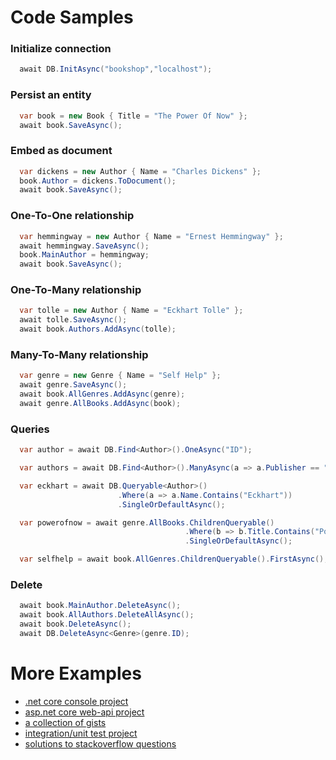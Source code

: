 # Code Samples
### Initialize connection
```csharp
  await DB.InitAsync("bookshop","localhost");
```
### Persist an entity
```csharp
  var book = new Book { Title = "The Power Of Now" };
  await book.SaveAsync();
```
### Embed as document
```csharp
  var dickens = new Author { Name = "Charles Dickens" };
  book.Author = dickens.ToDocument();
  await book.SaveAsync();
```
### One-To-One relationship
```csharp
  var hemmingway = new Author { Name = "Ernest Hemmingway" };
  await hemmingway.SaveAsync();
  book.MainAuthor = hemmingway;
  await book.SaveAsync();
```
### One-To-Many relationship
```csharp
  var tolle = new Author { Name = "Eckhart Tolle" };
  await tolle.SaveAsync();
  await book.Authors.AddAsync(tolle);
```
### Many-To-Many relationship
```csharp
  var genre = new Genre { Name = "Self Help" };
  await genre.SaveAsync();
  await book.AllGenres.AddAsync(genre);
  await genre.AllBooks.AddAsync(book);
```        
### Queries
```csharp
  var author = await DB.Find<Author>().OneAsync("ID");

  var authors = await DB.Find<Author>().ManyAsync(a => a.Publisher == "Harper Collins");

  var eckhart = await DB.Queryable<Author>()
                        .Where(a => a.Name.Contains("Eckhart"))
                        .SingleOrDefaultAsync();

  var powerofnow = await genre.AllBooks.ChildrenQueryable()
                                       .Where(b => b.Title.Contains("Power"))
                                       .SingleOrDefaultAsync();

  var selfhelp = await book.AllGenres.ChildrenQueryable().FirstAsync();
```
### Delete
```csharp
  await book.MainAuthor.DeleteAsync();
  await book.AllAuthors.DeleteAllAsync();
  await book.DeleteAsync();
  await DB.DeleteAsync<Genre>(genre.ID);
```
# More Examples
- [.net core console project](https://github.com/dj-nitehawk/MongoDB.Entities/blob/master/Examples)
- [asp.net core web-api project](https://github.com/dj-nitehawk/MongoWebApiStarter)
- [a collection of gists](https://gist.github.com/dj-nitehawk)
- [integration/unit test project](https://github.com/dj-nitehawk/MongoDB.Entities/tree/master/Tests)
- [solutions to stackoverflow questions](https://stackoverflow.com/search?tab=newest&q=user%3a4368485%20%5bmongodb%5d)


